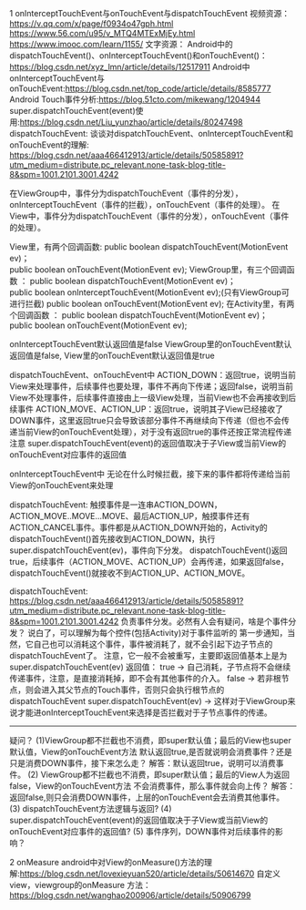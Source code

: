 1 onInterceptTouchEvent与onTouchEvent与dispatchTouchEvent
视频资源：
https://v.qq.com/x/page/f0934o47gph.html
https://www.56.com/u95/v_MTQ4MTExMjEy.html
https://www.imooc.com/learn/1155/
文字资源：
Android中的dispatchTouchEvent()、onInterceptTouchEvent()和onTouchEvent()：
https://blog.csdn.net/xyz_lmn/article/details/12517911
Android中onInterceptTouchEvent与onTouchEvent:https://blog.csdn.net/top_code/article/details/8585777
Android Touch事件分析:https://blog.51cto.com/mikewang/1204944
super.dispatchTouchEvent(event)使用:https://blog.csdn.net/Liu_yunzhao/article/details/80247498
dispatchTouchEvent:
谈谈对dispatchTouchEvent、onInterceptTouchEvent和onTouchEvent的理解:
https://blog.csdn.net/aaa466412913/article/details/50585891?utm_medium=distribute.pc_relevant.none-task-blog-title-8&spm=1001.2101.3001.4242

在ViewGroup中，事件分为dispatchTouchEvent（事件的分发），onInterceptTouchEvent（事件的拦截），onTouchEvent（事件的处理）。
在View中，事件分为dispatchTouchEvent（事件的分发），onTouchEvent（事件的处理）。

View里，有两个回调函数:
public boolean dispatchTouchEvent(MotionEvent ev)；  
public boolean onTouchEvent(MotionEvent ev);
ViewGroup里，有三个回调函数 ：
public boolean dispatchTouchEvent(MotionEvent ev)；  
public boolean onInterceptTouchEvent(MotionEvent ev);(只有ViewGroup可进行拦截)
public boolean onTouchEvent(MotionEvent ev);
在Activity里，有两个回调函数 ：
public boolean dispatchTouchEvent(MotionEvent ev)；  
public boolean onTouchEvent(MotionEvent ev);

onInterceptTouchEvent默认返回值是false
ViewGroup里的onTouchEvent默认返回值是false, View里的onTouchEvent默认返回值是true

dispatchTouchEvent、onTouchEvent中
ACTION_DOWN：返回true，说明当前View来处理事件，后续事件也要处理，事件不再向下传递；返回false，说明当前View不处理事件，后续事件直接由上一级View处理，当前View也不会再接收到后续事件
ACTION_MOVE、ACTION_UP：返回true，说明其子View已经接收了DOWN事件，这里返回true只会导致该部分事件不再继续向下传递（但也不会传递当前View的onTouchEvent处理），对于没有返回true的事件还按正常流程传递
注意
super.dispatchTouchEvent(event)的返回值取决于子View或当前View的onTouchEvent对应事件的返回值

onInterceptTouchEvent中
无论在什么时候拦截，接下来的事件都将传递给当前View的onTouchEvent来处理

dispatchTouchEvent:
 触摸事件是一连串ACTION_DOWN，ACTION_MOVE..MOVE…MOVE、最后ACTION_UP，触摸事件还有ACTION_CANCEL事件。事件都是从ACTION_DOWN开始的，Activity的dispatchTouchEvent()首先接收到ACTION_DOWN，执行super.dispatchTouchEvent(ev)，事件向下分发。
    dispatchTouchEvent()返回true，后续事件（ACTION_MOVE、ACTION_UP）会再传递，如果返回false，dispatchTouchEvent()就接收不到ACTION_UP、ACTION_MOVE。

dispatchTouchEvent:
https://blog.csdn.net/aaa466412913/article/details/50585891?utm_medium=distribute.pc_relevant.none-task-blog-title-8&spm=1001.2101.3001.4242
    负责事件分发。必然有人会有疑问，啥是个事件分发？ 说白了，可以理解为每个控件(包括Activity)对于事件监听的
    第一步通知，当然，它自己也可以消耗这个事件，事件被消耗了，就不会引起下边子节点的dispatchTouchEvent了。
    注意，它一般不会被重写，主要即返回值基本上是为  super.dispatchTouchEvent(ev)
     返回值：
          true -> 自己消耗，子节点将不会继续传递事件，注意，是直接消耗掉，即不会有其他事件的介入。
          false -> 若非根节点，则会进入其父节点的Touch事件，否则只会执行根节点的dispatchTouchEvent
          super.dispatchTouchEvent(ev) -> 这样对于ViewGroup来说才能进onInterceptTouchEvent来选择是否拦截对于子节点事件的传递。

***
疑问？
(1)ViewGroup都不拦截也不消费，即super默认值；最后的View也super默认值，View的onTouchEvent方法
默认返回true,是否就说明会消费事件？还是只是消费DOWN事件，接下来怎么走？
解答：默认返回true，说明可以消费事件。
(2) ViewGroup都不拦截也不消费，即super默认值；最后的View人为返回false，View的onTouchEvent方法
不会消费事件，那么事件就会向上传？
解答：返回false,则只会消费DOWN事件，上层的onTouchEvent会去消费其他事件。
(3) dispatchTouchEvent方法逻辑与返回?
(4) super.dispatchTouchEvent(event)的返回值取决于子View或当前View的onTouchEvent对应事件的返回值?
(5) 事件序列，DOWN事件对后续事件的影响？

2 onMeasure
android中对View的onMeasure()方法的理解:https://blog.csdn.net/lovexieyuan520/article/details/50614670
自定义view，viewgroup的onMeasure 方法：https://blog.csdn.net/wanghao200906/article/details/50906799